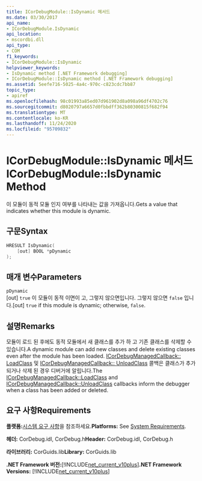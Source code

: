```yaml
---
title: ICorDebugModule::IsDynamic 메서드
ms.date: 03/30/2017
api_name:
- ICorDebugModule.IsDynamic
api_location:
- mscordbi.dll
api_type:
- COM
f1_keywords:
- ICorDebugModule::IsDynamic
helpviewer_keywords:
- IsDynamic method [.NET Framework debugging]
- ICorDebugModule::IsDynamic method [.NET Framework debugging]
ms.assetid: 5eefe716-5025-4a4c-970c-c823cdc7bb87
topic_type:
- apiref
ms.openlocfilehash: 98c01993a85ed07d961902d8a098a96df4702c76
ms.sourcegitcommit: d8020797a6657d0fbbdff362b80300815f682f94
ms.translationtype: MT
ms.contentlocale: ko-KR
ms.lasthandoff: 11/24/2020
ms.locfileid: "95709832"
---
```

# <a name="icordebugmoduleisdynamic-method"></a><span data-ttu-id="76e33-102">ICorDebugModule::IsDynamic 메서드</span><span class="sxs-lookup"><span data-stu-id="76e33-102">ICorDebugModule::IsDynamic Method</span></span>

<span data-ttu-id="76e33-103">이 모듈이 동적 모듈 인지 여부를 나타내는 값을 가져옵니다.</span><span class="sxs-lookup"><span data-stu-id="76e33-103">Gets a value that indicates whether this module is dynamic.</span></span>  
  
## <a name="syntax"></a><span data-ttu-id="76e33-104">구문</span><span class="sxs-lookup"><span data-stu-id="76e33-104">Syntax</span></span>  
  
```cpp  
HRESULT IsDynamic(  
    [out] BOOL *pDynamic  
);  
```  
  
## <a name="parameters"></a><span data-ttu-id="76e33-105">매개 변수</span><span class="sxs-lookup"><span data-stu-id="76e33-105">Parameters</span></span>  

 `pDynamic`  
 <span data-ttu-id="76e33-106">[out] `true` 이 모듈이 동적 이면이 고, 그렇지 않으면입니다. 그렇지 않으면 `false` 입니다.</span><span class="sxs-lookup"><span data-stu-id="76e33-106">[out] `true` if this module is dynamic; otherwise, `false`.</span></span>  
  
## <a name="remarks"></a><span data-ttu-id="76e33-107">설명</span><span class="sxs-lookup"><span data-stu-id="76e33-107">Remarks</span></span>  

 <span data-ttu-id="76e33-108">모듈이 로드 된 후에도 동적 모듈에서 새 클래스를 추가 하 고 기존 클래스를 삭제할 수 있습니다.</span><span class="sxs-lookup"><span data-stu-id="76e33-108">A dynamic module can add new classes and delete existing classes even after the module has been loaded.</span></span> <span data-ttu-id="76e33-109">[ICorDebugManagedCallback:: LoadClass](icordebugmanagedcallback-loadclass-method.md) 및 [ICorDebugManagedCallback:: UnloadClass](icordebugmanagedcallback-unloadclass-method.md) 콜백은 클래스가 추가 되거나 삭제 된 경우 디버거에 알립니다.</span><span class="sxs-lookup"><span data-stu-id="76e33-109">The [ICorDebugManagedCallback::LoadClass](icordebugmanagedcallback-loadclass-method.md) and [ICorDebugManagedCallback::UnloadClass](icordebugmanagedcallback-unloadclass-method.md) callbacks inform the debugger when a class has been added or deleted.</span></span>  
  
## <a name="requirements"></a><span data-ttu-id="76e33-110">요구 사항</span><span class="sxs-lookup"><span data-stu-id="76e33-110">Requirements</span></span>  

 <span data-ttu-id="76e33-111">**플랫폼:**[시스템 요구 사항](../../get-started/system-requirements.md)을 참조하세요.</span><span class="sxs-lookup"><span data-stu-id="76e33-111">**Platforms:** See [System Requirements](../../get-started/system-requirements.md).</span></span>  
  
 <span data-ttu-id="76e33-112">**헤더:** CorDebug.idl, CorDebug.h</span><span class="sxs-lookup"><span data-stu-id="76e33-112">**Header:** CorDebug.idl, CorDebug.h</span></span>  
  
 <span data-ttu-id="76e33-113">**라이브러리:** CorGuids.lib</span><span class="sxs-lookup"><span data-stu-id="76e33-113">**Library:** CorGuids.lib</span></span>  
  
 <span data-ttu-id="76e33-114">**.NET Framework 버전:**[!INCLUDE[net_current_v10plus](../../../../includes/net-current-v10plus-md.md)]</span><span class="sxs-lookup"><span data-stu-id="76e33-114">**.NET Framework Versions:** [!INCLUDE[net_current_v10plus](../../../../includes/net-current-v10plus-md.md)]</span></span>

